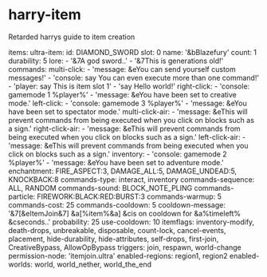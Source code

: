 # harry-item
Retarded harrys guide to item creation

items:
  ultra-item:
    id: DIAMOND_SWORD
    slot: 0
    name: '&bBlazefury'
    count: 1
    durability: 5
    lore:
      - '&7A god sword..'
      - '&7This is generations old!'
    commands:
      multi-click:
        - 'message: &eYou can send yourself custom messages!'
        - 'console: say You can even execute more than one command!'
        - 'player: say This is item slot 1'
        - 'say Hello world!'
      right-click:
        - 'console: gamemode 1 %player%'
        - 'message: &eYou have been set to creative mode.'
      left-click:
        - 'console: gamemode 3 %player%'
        - 'message: &eYou have been set to spectator mode.'
      multi-click-air:
        - 'message: &eThis will prevent commands from being executed when you click on blocks such as a sign.'
      right-click-air:
        - 'message: &eThis will prevent commands from being executed when you click on blocks such as a sign.'
      left-click-air:
        - 'message: &eThis will prevent commands from being executed when you click on blocks such as a sign.'
      inventory:
        - 'console: gamemode 2 %player%'
        - 'message: &eYou have been set to adventure mode.'
    enchantment: FIRE_ASPECT:3, DAMAGE_ALL:5, DAMAGE_UNDEAD:5, KNOCKBACK:8
    commands-type: interact, inventory
    commands-sequence: ALL, RANDOM
    commands-sound: BLOCK_NOTE_PLING
    commands-particle: FIREWORK:BLACK:RED:BURST:3
    commands-warmup: 5
    commands-cost: 25
    commands-cooldown: 5
    cooldown-message: '&7[&eItemJoin&7] &a[%item%&a] &cis on cooldown for &a%timeleft% &cseconds..'
    probability: 25
    use-cooldown: 10
    itemflags: inventory-modify, death-drops, unbreakable, disposable, count-lock, cancel-events, placement, hide-durability, hide-attributes, self-drops, first-join, CreativeBypass, AllowOpBypass
    triggers: join, respawn, world-change
    permission-node: 'itemjoin.ultra'
    enabled-regions: region1, region2
    enabled-worlds: world, world_nether, world_the_end
